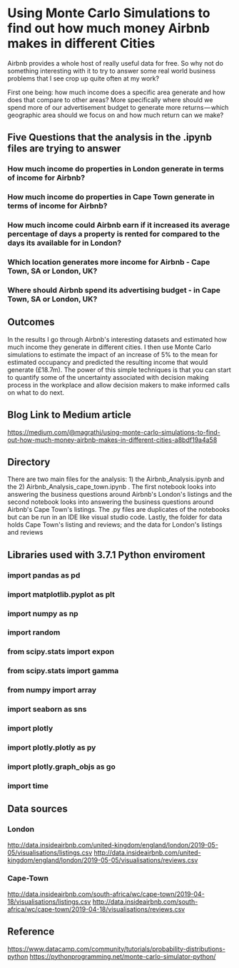 # Using Monte Carlo Simulations to find out how much money Airbnb makes in different Cities

Airbnb provides a whole host of really useful data for free. So why not do something interesting with it to try to answer some real world business problems that I see crop up quite often at my work?

First one being: how much income does a specific area generate and how does that compare to other areas? More specifically where should we spend more of our advertisement budget to generate more returns — which geographic area should we focus on and how much return can we make?


## Five Questions that the analysis in the .ipynb files are trying to answer


### How much income do properties in London generate in terms of income for Airbnb?

### How much income do properties in Cape Town generate in terms of income for Airbnb?

### How much income could Airbnb earn if it increased its average percentage of days a property is rented for compared to the days its available for in London?

### Which location generates more income for Airbnb - Cape Town, SA or London, UK?

### Where should Airbnb spend its advertising budget - in Cape Town, SA or London, UK?


## Outcomes

In the results I go through Airbnb's interesting datasets and estimated how much income they generate in different cities. I then use Monte Carlo simulations to estimate the impact of an increase of 5% to the mean for estimated occupancy and predicted the resulting income that would generate (£18.7m). The power of this simple techniques is that you can start to quantify some of the uncertainty associated with decision making process in the workplace and allow decision makers to make informed calls on what to do next.

## Blog Link to Medium article
https://medium.com/@magrathj/using-monte-carlo-simulations-to-find-out-how-much-money-airbnb-makes-in-different-cities-a8bdf19a4a58



## Directory 

There are two main files for the analysis: 1) the Airbnb_Analysis.ipynb and the 2) Airbnb_Analysis_cape_town.ipynb . The first notebook looks into answering the business questions around Airbnb's London's listings and the second notebook looks into answering the business questions around Airbnb's Cape Town's listings. The .py files are duplicates of the notebooks but can be run in an IDE like visual studio code. Lastly, the folder for data holds Cape Town's listing and reviews; and the data for London's listings and reviews




## Libraries used with 3.7.1 Python enviroment
### import pandas as pd
### import matplotlib.pyplot as plt 
### import numpy as np
### import random
### from scipy.stats import expon
### from scipy.stats import gamma
### from numpy import array
### import seaborn as sns
### import plotly
### import plotly.plotly as py
### import plotly.graph_objs as go
### import time


## Data sources

### London
http://data.insideairbnb.com/united-kingdom/england/london/2019-05-05/visualisations/listings.csv
http://data.insideairbnb.com/united-kingdom/england/london/2019-05-05/visualisations/reviews.csv

### Cape-Town
http://data.insideairbnb.com/south-africa/wc/cape-town/2019-04-18/visualisations/listings.csv
http://data.insideairbnb.com/south-africa/wc/cape-town/2019-04-18/visualisations/reviews.csv






## Reference
https://www.datacamp.com/community/tutorials/probability-distributions-python
https://pythonprogramming.net/monte-carlo-simulator-python/
